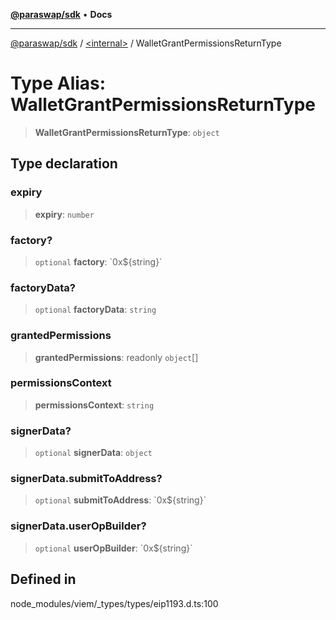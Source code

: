 [**@paraswap/sdk**](../../README.md) • **Docs**

***

[@paraswap/sdk](../../globals.md) / [\<internal\>](../README.md) / WalletGrantPermissionsReturnType

# Type Alias: WalletGrantPermissionsReturnType

> **WalletGrantPermissionsReturnType**: `object`

## Type declaration

### expiry

> **expiry**: `number`

### factory?

> `optional` **factory**: \`0x$\{string\}\`

### factoryData?

> `optional` **factoryData**: `string`

### grantedPermissions

> **grantedPermissions**: readonly `object`[]

### permissionsContext

> **permissionsContext**: `string`

### signerData?

> `optional` **signerData**: `object`

### signerData.submitToAddress?

> `optional` **submitToAddress**: \`0x$\{string\}\`

### signerData.userOpBuilder?

> `optional` **userOpBuilder**: \`0x$\{string\}\`

## Defined in

node\_modules/viem/\_types/types/eip1193.d.ts:100
